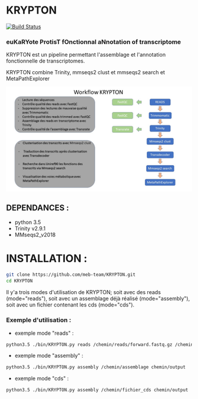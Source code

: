 # KRYPTON



[![Build Status](https://github.com/meb-team/CRYPTON.git)](https://github.com/meb-team/CRYPTON)

### euKaRYote ProtisT fOnctionnal aNnotation of transcriptome



KRYPTON est un pipeline permettant l'assemblage et l'annotation fonctionnelle de transcriptomes.

KRYPTON combine Trinity, mmseqs2 clust et mmseqs2 search et MetaPathExplorer

![Workflow Krypton](https://github.com/meb-team/KRYPTON/blob/master/Diapo%20workflow%20Krypton.jpg)

## DEPENDANCES :

  - python 3.5
  - Trinity v2.9.1
  - MMseqs2_v2018

# INSTALLATION :

```sh
git clone https://github.com/meb-team/KRYPTON.git
cd KRYPTON
```

Il y'a trois modes d'utilisation de KRYPTON; soit avec des reads (mode="reads"), soit avec un assemblage déjà réalisé (mode="assembly"), soit avec un fichier contenant les cds (mode="cds").

### Exemple d'utilisation :



 - exemple mode "reads" :

```sh
python3.5 ./bin/KRYPTON.py reads /chemin/reads/forward.fastq.gz /chemin/reads/reverse.fastq.gz /chemin/output
```
- exemple mode "assembly" : 
```sh
python3.5 ./bin/KRYPTON.py assembly /chemin/assemblage chemin/output
```
- exemple mode "cds" : 
```sh
python3.5 ./bin/KRYPTON.py assembly /chemin/fichier_cds chemin/output
```


